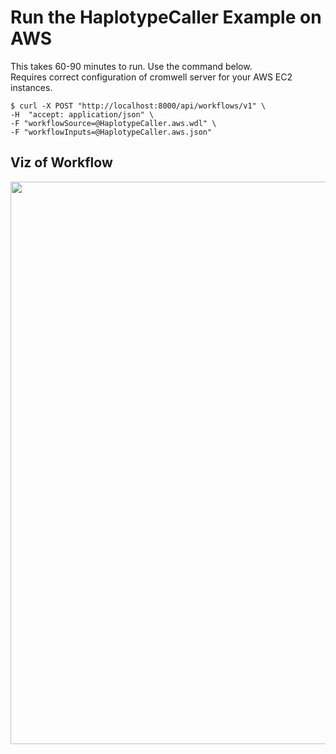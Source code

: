 # Run the HaplotypeCaller Example on AWS

This takes 60-90 minutes to run. Use the command below.    
Requires correct configuration of cromwell server for your AWS EC2 instances.

`$ curl -X POST "http://localhost:8000/api/workflows/v1" \`  
  `-H  "accept: application/json" \`  
  `-F "workflowSource=@HaplotypeCaller.aws.wdl" \`  
  `-F "workflowInputs=@HaplotypeCaller.aws.json"`
  
 ## Viz of Workflow
 
 <img src="https://github.com/openwdl/learn-wdl/blob/master/3_genomic_tool_pipelines/3_haplotype_caller_GATK/wdl-haplotype.png" width=900>
